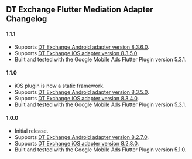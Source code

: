 ## DT Exchange Flutter Mediation Adapter Changelog

#### 1.1.1
* Supports [DT Exchange Android adapter version 8.3.6.0](https://github.com/googleads/googleads-mobile-android-mediation/blob/main/ThirdPartyAdapters/dtexchange/CHANGELOG.md#version-8360).
* Supports [DT Exchange iOS adapter version 8.3.5.0](https://github.com/googleads/googleads-mobile-ios-mediation/blob/main/adapters/DTExchange/CHANGELOG.md#version-8350).
* Built and tested with the Google Mobile Ads Flutter Plugin version 5.3.1.

#### 1.1.0
* iOS plugin is now a static framework.
* Supports [DT Exchange Android adapter version 8.3.5.0](https://github.com/googleads/googleads-mobile-android-mediation/blob/main/ThirdPartyAdapters/dtexchange/CHANGELOG.md#version-8350).
* Supports [DT Exchange iOS adapter version 8.3.4.0](https://github.com/googleads/googleads-mobile-ios-mediation/blob/main/adapters/DTExchange/CHANGELOG.md#version-8340).
* Built and tested with the Google Mobile Ads Flutter Plugin version 5.3.1.

#### 1.0.0
* Initial release.
* Supports [DT Exchange Android adapter version 8.2.7.0](https://github.com/googleads/googleads-mobile-android-mediation/blob/main/ThirdPartyAdapters/dtexchange/CHANGELOG.md#version-8270).
* Supports [DT Exchange iOS adapter version 8.2.8.0](https://github.com/googleads/googleads-mobile-ios-mediation/blob/main/adapters/DTExchange/CHANGELOG.md#version-8280).
* Built and tested with the Google Mobile Ads Flutter Plugin version 5.1.0.
